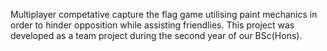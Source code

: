 Multiplayer competative capture the flag game utilising paint mechanics in order to hinder opposition while assisting friendlies.
This project was developed as a team project during the second year of our BSc(Hons).
